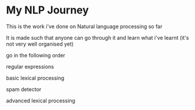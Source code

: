 # My NLP Journey



This is the work i've done on Natural language processing so far

It is made such that anyone can go through it and learn what i've learnt (it's not very well organised yet)

go in the following order

regular expressions

basic lexical processing

spam detector

advanced lexical processing
